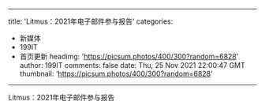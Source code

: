 
---
title: 'Litmus：2021年电子邮件参与报告'
categories: 
 - 新媒体
 - 199IT
 - 首页更新
headimg: 'https://picsum.photos/400/300?random=6828'
author: 199IT
comments: false
date: Thu, 25 Nov 2021 22:00:47 GMT
thumbnail: 'https://picsum.photos/400/300?random=6828'
---

<div>   
Litmus：2021年电子邮件参与报告  
</div>
            